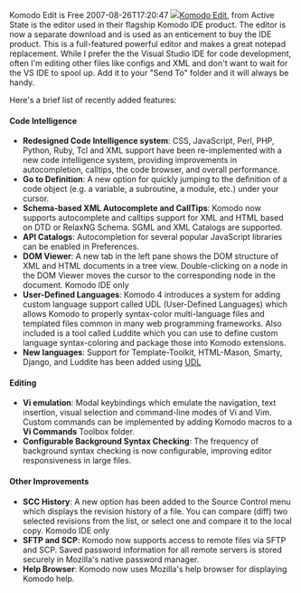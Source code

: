 Komodo Edit is Free
2007-08-26T17:20:47
![](http://www.activestate.com/_images/untour/free-badge.gif)[Komodo Edit](http://www.activestate.com/Products/komodo_edit/), from Active State is the editor used in their flagship Komodo IDE product. The editor is now a separate download and is used as an enticement to buy the IDE product. This is a full-featured powerful editor and makes a great notepad replacement. While I prefer the the Visual Studio IDE for code development, often I'm editing other files like configs and XML and don't want to wait for the VS IDE to spool up. Add it to your "Send To" folder and it will always be handy.

Here's a brief list of recently added features:

#### Code Intelligence

  * **Redesigned Code Intelligence system**: CSS, JavaScript, Perl, PHP, Python, Ruby, Tcl and XML support have been re-implemented with a new code intelligence system, providing improvements in autocompletion, calltips, the code browser, and overall performance. 
  * **Go to Definition**: A new option for quickly jumping to the definition of a code object (e.g. a variable, a subroutine, a module, etc.) under your cursor. 
  * **Schema-based XML Autocomplete and CallTips**: Komodo now supports autocomplete and calltips support for XML and HTML based on DTD or RelaxNG Schema. SGML and XML Catalogs are supported. 
  * **API Catalogs**: Autocompletion for several popular JavaScript libraries can be enabled in Preferences. 
  * **DOM Viewer**: A new tab in the left pane shows the DOM structure of XML and HTML documents in a tree view. Double-clicking on a node in the DOM Viewer moves the cursor to the corresponding node in the document. Komodo IDE only 
  * **User-Defined Languages**: Komodo 4 introduces a system for adding custom language support called UDL (User-Defined Languages) which allows Komodo to properly syntax-color multi-language files and templated files common in many web programming frameworks. Also included is a tool called Luddite which you can use to define custom language syntax-coloring and package those into Komodo extensions. 
  * **New languages**: Support for Template-Toolkit, HTML-Mason, Smarty, Django, and Luddite has been added using [UDL](chrome://komododoc/locale/komodo-doc-udl.html)

#### Editing

  * **Vi emulation**: Modal keybindings which emulate the navigation, text insertion, visual selection and command-line modes of Vi and Vim. Custom commands can be implemented by adding Komodo macros to a **Vi Commands** Toolbox folder. 
  * **Configurable Background Syntax Checking**: The frequency of background syntax checking is now configurable, improving editor responsiveness in large files. 

#### Other Improvements

  * **SCC History**: A new option has been added to the Source Control menu which displays the revision history of a file. You can compare (diff) two selected revisions from the list, or select one and compare it to the local copy. Komodo IDE only 
  * **SFTP and SCP**: Komodo now supports access to remote files via SFTP and SCP. Saved password information for all remote servers is stored securely in Mozilla's native password manager. 
  * **Help Browser**: Komodo now uses Mozilla's help browser for displaying Komodo help.

